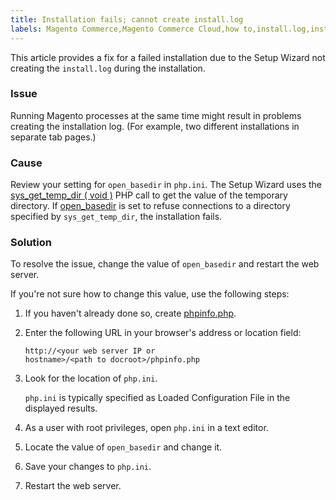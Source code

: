 ```yaml
---
title: Installation fails; cannot create install.log
labels: Magento Commerce,Magento Commerce Cloud,how to,install.log,installation,open_basedir,php.ini,phpinfo.php,setup,wizard
---
```


This article provides a fix for a failed installation due to the Setup Wizard not creating the `` install.log `` during the installation.

### Issue

Running Magento processes at the same time might result in problems creating the installation log. (For example, two different installations in separate tab pages.)

### Cause

Review your setting for `` open_basedir `` in `` php.ini ``. The Setup Wizard uses the [sys\_get\_temp\_dir ( void )](http://php.net/manual/en/function.sys-get-temp-dir.php) PHP call to get the value of the temporary directory. If [open\_basedir](http://php.net/manual/en/ini.core.php#ini.open-basedir) is set to refuse connections to a directory specified by `` sys_get_temp_dir ``, the installation fails.

### Solution

To resolve the issue, change the value of `` open_basedir `` and restart the web server.

If you're not sure how to change this value, use the following steps:

1. If you haven't already done so, create [phpinfo.php](https://devdocs.magento.com/guides/v2.3/install-gde/prereq/optional.html#install-optional-phpinfo).
1. Enter the following URL in your browser's address or location field:
    
    
    
    <code class="http">http://&lt;your web server IP or hostname>/&lt;path to docroot>/phpinfo.php</code>
    
    
1. Look for the location of `` php.ini ``.
    
    
    
    `` php.ini `` is typically specified as Loaded Configuration File in the displayed results.
    
    
1. As a user with root privileges, open `` php.ini `` in a text editor.
    
    
1. Locate the value of `` open_basedir `` and change it.
1. Save your changes to `` php.ini ``.
1. Restart the web server.